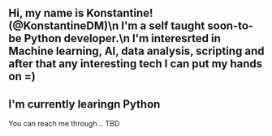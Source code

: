 Hi, my name is Konstantine! (@KonstantineDM)\n
I'm a self taught soon-to-be Python developer.\n
I'm interesrted in Machine learning, AI, data analysis, scripting and after that any interesting tech I can put my hands on =)
--------------------------------
I'm currently learingn Python
--------------------------------

You can reach me through... TBD

